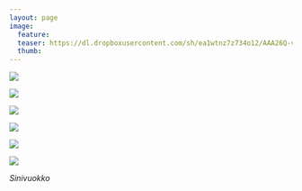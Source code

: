 ```yaml
---
layout: page
image:
  feature:
  teaser: https://dl.dropboxusercontent.com/sh/ea1wtnz7z734o12/AAA26Q-vTyTjDn5Zp_I1lnRWa/luontokuvat/kev%C3%A4t/DS15800-245px.jpg
  thumb:
---
```


[![](https://dl.dropboxusercontent.com/sh/ea1wtnz7z734o12/AAAa0s2fj24DnIxGMSPUUzzQa/luontokuvat/kev%C3%A4t/DS15770-800px.jpg)](https://dl.dropboxusercontent.com/sh/ea1wtnz7z734o12/AAAtvDOneU9DZoiwxG9uEFQ2a/luontokuvat/kev%C3%A4t/DS15770.jpg)

[![](https://dl.dropboxusercontent.com/sh/ea1wtnz7z734o12/AACFfcEo3dTFrcc6PFcDNlXpa/luontokuvat/kev%C3%A4t/DS15779-800px.jpg)](https://dl.dropboxusercontent.com/sh/ea1wtnz7z734o12/AADyr9YMfb5dKPgkXk_a1ZR9a/luontokuvat/kev%C3%A4t/DS15779.jpg)

[![](https://dl.dropboxusercontent.com/sh/ea1wtnz7z734o12/AADZvr2L92dfRlEdij5cniyxa/luontokuvat/kev%C3%A4t/DS15795-800px.jpg)](https://dl.dropboxusercontent.com/sh/ea1wtnz7z734o12/AAAIN9hK-W4gilp79b74qoeCa/luontokuvat/kev%C3%A4t/DS15795.jpg)

[![](https://dl.dropboxusercontent.com/sh/ea1wtnz7z734o12/AADRhVJYgd08g62IEsWOVTS_a/luontokuvat/kev%C3%A4t/DS15802-800px.jpg)](https://dl.dropboxusercontent.com/sh/ea1wtnz7z734o12/AADfXdQVvtS6MRoD36Imgsrwa/luontokuvat/kev%C3%A4t/DS15802.jpg)

[![](https://dl.dropboxusercontent.com/sh/ea1wtnz7z734o12/AACDj1IMxkvLFtfX5tu316REa/luontokuvat/kev%C3%A4t/DS15800-800px.jpg)](https://dl.dropboxusercontent.com/sh/ea1wtnz7z734o12/AACcCYtgbdf86bLsz4KQhHtJa/luontokuvat/kev%C3%A4t/DS15800.jpg)

[![](https://dl.dropboxusercontent.com/sh/ea1wtnz7z734o12/AABFUjIu1Xmnnxj0c2EQCnTxa/luontokuvat/kev%C3%A4t/DS15805-800px.jpg)](https://dl.dropboxusercontent.com/sh/ea1wtnz7z734o12/AACCrf2x8Y5a4tMAT3bfInVIa/luontokuvat/kev%C3%A4t/DS15805.jpg)

*Sinivuokko*
